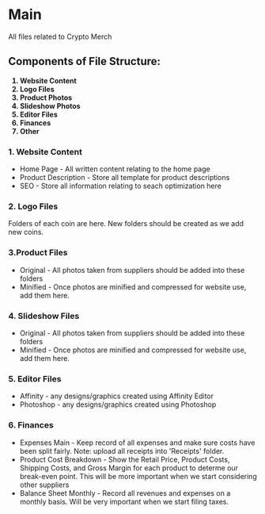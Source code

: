 # Main
All files related to Crypto Merch
<body>
  <h2>Components of File Structure:</h2>
  <strong><ol>
  <li>Website Content </li>
  <li>Logo Files </li>
  <li>Product Photos </li>
  <li>Slideshow Photos </li>
  <li>Editor Files </li>
  <li>Finances </li>
  <li>Other</li>
  </ol></strong>
  
  <h3>1. Website Content </h3>
  <ul>
  <li>Home Page - All written content relating to the home page </li>
  <li>Product Description - Store all template for product descriptions </li>
  <li>SEO - Store all information relating to seach optimization here </li>
  </ul>
  
  <h3>2. Logo Files </h3>
  <p> Folders of each coin are here. New folders should be created as we add new coins.
  
  <h3>3.Product Files </h3>
  <ul>
  <li>Original - All photos taken from suppliers should be added into these folders </li>
  <li>Minified - Once photos are minified and compressed for website use, add them here. </li>
  </ul>
  
  <h3>4. Slideshow Files </h3>
  <ul>
  <li>Original - All photos taken from suppliers should be added into these folders </li>
  <li>Minified - Once photos are minified and compressed for website use, add them here. </li>
  </ul>
  
  <h3>5. Editor Files </h3>
  <ul>
  <li>Affinity - any designs/graphics created using Affinity Editor</li>
  <li>Photoshop - any designs/graphics created using Photoshop </li>
  </ul>
  
  <h3>6. Finances </h3>
  <ul>
  <li>Expenses Main - Keep record of all expenses and make sure costs have been split fairly. Note: upload all receipts into 'Receipts' folder. </li>
  <li>Product Cost Breakdown - Show the Retail Price, Product Costs, Shipping Costs, and Gross Margin for each product to determe our break-even point. This will be more important when we start considering other suppliers </li>
  <li>Balance Sheet Monthly - Record all revenues and expenses on a monthly basis. Will be very important when we start filing taxes.
  </ul>
  <br>
  
  
<body>
